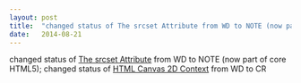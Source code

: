 ```yaml
---
layout: post
title:  "changed status of The srcset Attribute from WD to NOTE (now part of core HTML5); changed status of HTML Canvas 2D Context from WD to CR"
date:   2014-08-21
---
```


changed status of [The srcset Attribute](http://www.w3.org/TR/html-srcset/) from WD to NOTE (now part of core HTML5); changed status of [HTML Canvas 2D Context](http://www.w3.org/TR/2dcontext/) from WD to CR

